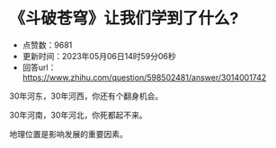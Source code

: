 # 《斗破苍穹》让我们学到了什么?
- 点赞数：9681
- 更新时间：2023年05月06日14时59分06秒
- 回答url：https://www.zhihu.com/question/598502481/answer/3014001742
<body>
 <p data-pid="wk1_lxEN">30年河东，30年河西，你还有个翻身机会。</p>
 <p data-pid="SqotzH7K">30年河南，30年河北，你死都起不来。</p>
 <p data-pid="r2tu_nhK">地理位置是影响发展的重要因素。</p>
</body>